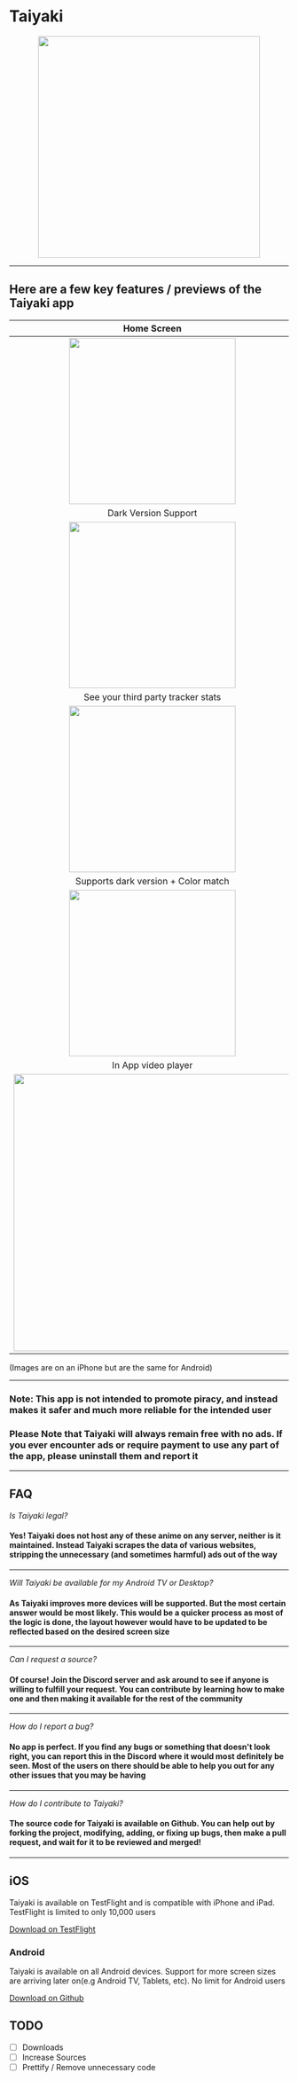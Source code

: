 
# Taiyaki

<p align="center">
<img src="Assets/img/banner.svg" height="400">
</p>

---

## Here are a few key features / previews of the Taiyaki app


|                           Home Screen                           |     Detailed view with Anilist integrations           |
| :---------------------------------------------------------------: | :-------------------------------------------------: |
| <img src="Assets/img/detail7.PNG" width="300">          |  <img src="Assets/img/detail4.PNG" width="300">|
|       Dark Version Support                                      |      See your third party tracker profile             |
|<img src="Assets/img/detail2.PNG" width="300">           |  <img src="Assets/img/detail6.PNG" width="300">|
|       See your third party tracker stats                        |     Spoiler-free support to prevent accidental reveals |
|<img src="Assets/img/detail5.PNG" width="300">           |  <img src="Assets/img/detail11.PNG" width="300">  |
|       Supports dark version + Color match                       |     Queue Player support to binge your anime  |
|<img src="Assets/img/screens/detail2.PNG" width="300">           |  <img src="Assets/img/detail10.PNG" width="300"> |
|       In App video player                                       |     In App video player + Up Next                   |
|<img src="Assets/img/detail8.PNG"  width="500">          | <img src="Assets/img/detail9.PNG" width="500">|

(Images are on an iPhone but are the same for Android)

---

### Note: This app is not intended to promote piracy, and instead makes it safer and much more reliable for the intended user

### Please Note that Taiyaki will always remain free with no ads. If you ever encounter ads or require payment to use any part of the app, please uninstall them and report it

---

## FAQ

_Is Taiyaki legal?_

#### Yes! Taiyaki does not host any of these anime on any server, neither is it maintained. Instead Taiyaki scrapes the data of various websites, stripping the unnecessary (and sometimes harmful) ads out of the way

---

_Will Taiyaki be available for my Android TV or Desktop?_

#### As Taiyaki improves more devices will be supported. But the most certain answer would be most likely. This would be a quicker process as most of the logic is done, the layout however would have to be updated to be reflected based on the desired screen size

---

_Can I request a source?_

#### Of course! Join the Discord server and ask around to see if anyone is willing to fulfill your request. You can contribute by learning how to make one and then making it available for the rest of the community

---

_How do I report a bug?_

#### No app is perfect. If you find any bugs or something that doesn't look right, you can report this in the Discord where it would most definitely be seen. Most of the users on there should be able to help you out for any other issues that you may be having

---

_How do I contribute to Taiyaki?_

#### The source code for Taiyaki is available on Github. You can help out by forking the project, modifying, adding, or fixing up bugs, then make a pull request, and wait for it to be reviewed and merged!

---

## iOS

Taiyaki is available on TestFlight and is compatible with iPhone and iPad. TestFlight is limited to only 10,000 users

[Download on TestFlight](https://testflight.apple.com/join/MLL0nUqr "Download on TestFlight")

### Android

Taiyaki is available on all Android devices. Support for more screen sizes are arriving later on(e.g Android TV, Tablets, etc). No limit for Android users

[Download on Github](https://github.com/Michael24884/TaiYaKiAnime/releases, "Download through Github")

## TODO

- [ ] Downloads
- [ ] Increase Sources
- [ ] Prettify / Remove unnecessary code
